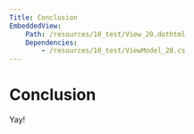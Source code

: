```yaml
---
Title: Conclusion
EmbeddedView:
    Path: /resources/10_test/View_20.dothtml
    Dependencies:
        - /resources/10_test/ViewModel_20.cs
---
```


# Conclusion

Yay!